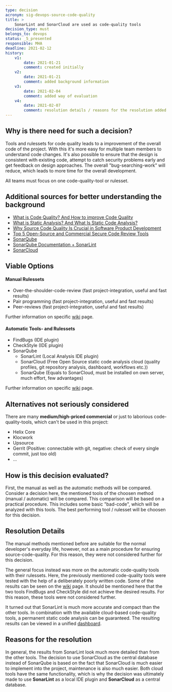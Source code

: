 ```yaml
---
type: decision
acronym: sig-devops-source-code-quality
title: >
    SonarLint and SonarCloud are used as code-quality tools
decision_type: must
belongs_to: devops
status: _5_presented
responsible: MHA
deadline: 2021-02-12
history:
    v1:
        date: 2021-01-21
        comment: created initially
    v2:
        date: 2021-01-21
        comment: added background information
    v3:
        date: 2021-02-04
        comment: added way of evaluation
    v4:
        date: 2021-02-07
        comment: resolution details / reasons for the resolution added
---
```


## Why is there need for such a decision?

Tools and rulessets for code quality leads to a improvement of the overall code of the project. With this it's more 
easy for multiple team members to understand code changes. It's also possible to ensure that the design is consistent 
with existing code, attempt to catch security problems early and get feedback on design approaches. The overall "bug-searching-work"
will reduce, which leads to more time for the overall development.

All teams must focus on one code-quality-tool or rulesset.

## Additional sources for better understanding the background

- [What is Code Quality? And How to improve Code Quality](https://www.perforce.com/blog/sca/what-code-quality-and-how-improve-code-quality)
- [What is Static Analysis? And What Is Static Code Analysis?](https://www.perforce.com/blog/sca/what-static-analysis)
- [Why Source Code Quality Is Crucial in Software Product Development](https://www.rabitse.com/blog/why-source-code-quality-is-crucial/)
- [Top 5 Open-Source and Commercial Secure Code Review Tools](https://resources.infosecinstitute.com/topic/top-5-open-source-and-commercial-secure-code-review-tools/)
- [SonarQube](https://www.sonarqube.org/)
- [SonarQube Documentation + SonarLint](https://docs.sonarqube.org/latest/)
- [SonarCloud](https://sonarcloud.io/)

## Viable Options
#### Manual Rulessets
- Over-the-shoulder-code-review (fast project-integration, useful and fast results)
- Pair programming (fast project-integration, useful and fast results)
- Peer-reviews (fast project-integration, useful and fast results)
  
Further information on specific [wiki](https://github.com/EVATool/evatool-backend/wiki/Tools-and-Rulessets-for-Source-Code-Quality) page.
  
#### Automatic Tools- and Rulessets
- FindBugs (IDE plugin)
- CheckStyle (IDE plugin)
- SonarQube
    - SonarLint (Local Analysis IDE plugin)
    - SonarCloud (Free Open Source static code analysis cloud (quality profiles, git repository analysis, dashboard, workflows
      etc.))
    - SonarQube (Equals to SonarCloud, must be installed on own server, much effort, few advantages)

Further information on specific [wiki](https://github.com/EVATool/evatool-backend/wiki/Tools-and-Rulessets-for-Source-Code-Quality) page.

## Alternatives not seriously considered

There are many **medium/high-priced commercial** or just to laborious code-quality-tools, which can't be used in this project:
- Helix Core
- Klocwork
- Upsource
- Gerrit (Positive: connectable with git, negative: check of every single commit, just too old)  
- ...

## How is this decision evaluated?

First, the manual as well as the automatic methods will be compared. Consider a decision here, the mentioned tools of the 
choosen method (manual / automatic) will be compared. This comparison will be based on a practical procedure. This includes 
some basic "bad-code", which will be analyzed with this tools. The best performing tool / rulesset will be choosen for this decision.
 
## Resolution Details

The manual methods mentioned before are suitable for the normal developer's everyday life, however, not as a main procedure
for ensuring source-code-quality. For this reason, they were not considered further for this decision.

The general focus instead was more on the automatic code-quality tools with their rulessets. Here, the previously 
mentioned code-quality tools were tested with the help of a deliberately poorly written code. Some of the results can be seen on 
the [wiki](https://github.com/EVATool/evatool-backend/wiki/Tools-and-Rulessets-for-Source-Code-Quality) page. It should be 
mentioned here that the two tools FindBugs and CheckStyle did not achieve the desired results. For 
this reason, these tools were not considered further.

It turned out that SonarLint is much more accurate and compact than the other tools. In combination with the available 
cloud-based code-quality tools, a permanent static code analysis can be guaranteed. The resulting results can be viewed 
in a unified [dashboard](https://sonarcloud.io).

## Reasons for the resolution

In general, the results from SonarLint look much more detailed than from the other tools. The decision to use SonarCloud 
as the central database instead of SonarQube is based on the fact that SonarCloud is much easier to implement into the 
project, maintenance is also much easier. Both cloud tools have the same functionality, which is why the decision was 
ultimately made to use **SonarLint** as a local IDE plugin and **SonarCloud** as a central database.



